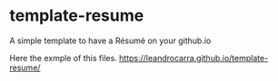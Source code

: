 # template-resume

A simple template to have a Résumé on your github.io

Here the exmple of this files.
https://leandrocarra.github.io/template-resume/
